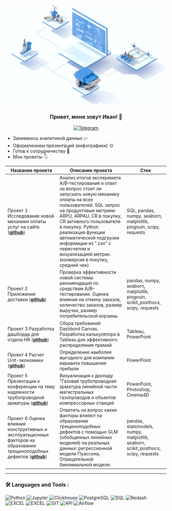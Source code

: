 <p align="center">
  <img width="600" src="https://github.com/KaminoontY/KaminoontY/blob/main/2024-08-04_15-52-34.png"   />
</p>

### <p align="center">Привет, меня зовут Иван! 👋</p>

<div align="center">
  <a href="https://t.me/KaminoontY">
    <img src="https://kalendarnagod.ru/wp-content/uploads/2023/12/bd382530e7a8ad3bd85897dd2ff9594d.jpg" alt="Telegram" width="120" height="50">
  </a>
</div>

* Занимаюсь аналитикой данных 📈
* Оформлением презентаций (инфографики) ⇧
* Готов к сотрудничеству 🤝
* Мои проекты 👇: 

|Название проекта| Описание проекта| Стек|
|----------------|-----------------|-----|
|Проект 1  Исследование новой механики оплаты услуг на сайте (__[github](https://github.com/KaminoontY/Project_1)__)|Анализ итогов эксперемета A/B–тестирования и ответ на вопрос стоит ли запускать новую механику оплаты на всех пользователей. SQL запрос на продуктовые метрики: ARPU, ARPAU, CR в покупку, СR активного пользователя в покупку. Python реализация функции автоматической подгрузки информации из ".csv" с пересчетом и визуализацией метрик.  (конверсия в покупку, средний чек).|SQL, pandas, numpy, seaborn,  matplotlib, pingouin, scipy, requests|
|Проект 2  Приложение доставки (__[github](https://github.com/KaminoontY/Project_2)__)|Проверка эффективности новой системы рекомендаций по средствам A/B–тестирования. Оценка влияния на отмену заказов, количество заказов, размер выручки, размер потребительской корзины|pandas, numpy, seaborn,  matplotlib, pingouin, scikit_posthocs, scipy, requests|
|Проект 3  Разработка дашборда для отдела HR (__[github](https://github.com/KaminoontY/Project_3)__)| Сбора требований Dashbord Canvas. Разработка калькулятора в Tableau для эффективного распределения премий |Tableau, PowerPoint|
|Проект 4  Расчет Unit-экономики (__[github](https://github.com/KaminoontY/Project_4)__)| Определение наиболее выгодного для компании варианта повышения прибыли | PowerPoint|
|Проект 5  Презентации к конференции на тему надежности трубопроводной арматуры (__[github](https://github.com/KaminoontY/Project_5)__)| Визуализация к докладу "Газовая трубопроводная арматура линейной части магистральных газопроводов и объектов компрессорных станций | PowerPoint, Photoshop, Cinema4D|
|Проект 6 Оценка влияния конструктивных и эксплуатационных факторов на образование трещеноподобных дефектов (__[github](https://github.com/KaminoontY/Project_6)__)| Ответить на вопрос какие факторы влияют на образование трещеноподобных дефектов с помощью GLM (обобщенных линейных моделей) на реальных данных: регрессионной модели Пуассона, Отрицательной биномиальной модели. | pandas, statsmodels, numpy,  matplotlib, seaborn, scikit_posthocs, scipy, requests|
<hr>

###  🛠️ Languages and Tools :  



![Python](https://img.shields.io/badge/-Python-FFF?style=for-the-badge&logo=python)
![Jupyter](https://img.shields.io/badge/-Jupyter_Notebook-FFF?style=for-the-badge&logo=Jupyter)
![Clickhouse](https://img.shields.io/badge/-Clickhouse-FFF?style=for-the-badge&logo=Clickhouse)
![PostgreSQL](https://img.shields.io/badge/-PostgreSQL-FFF?style=for-the-badge&logo=PostgreSQL)
![SQL](https://img.shields.io/badge/-SQL-00A4EF?style=for-the-badge&logo=SQL)
![Redash](https://img.shields.io/badge/-Redash-E44D26?style=for-the-badge&logo=Redash)
![EXCEL](https://img.shields.io/badge/-EXCEL-FF?style=for-the-badge&logo=EXCEL)
![EXCEL](https://img.shields.io/badge/-Google_Sheets-FFF?style=for-the-badge&logo=GoogleSheets)
![GIT](https://img.shields.io/badge/-GIT-FFF?style=for-the-badge&logo=GIT)
![API](https://img.shields.io/badge/-API-FF6600?style=for-the-badge&logo=API)
![Airflow](https://img.shields.io/badge/-Airflow-77DDE7?style=for-the-badge&logo=AIRFLOW)
